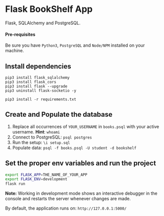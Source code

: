 # Flask BookShelf App 

Flask, SQLAlchemy and PostgreSQL.

#### Pre-requisites
Be sure you have `Python3`, `PostgreSQL` and `Node/NPM` installed on your machine.

## Install dependencies

```
pip3 install flask_sqlalchemy
pip3 install flask_cors
pip3 install flask --upgrade
pip3 uninstall flask-socketio -y

pip3 install -r requirements.txt
```

## Create and Populate the database

1. Replace all occurrences of `YOUR_USERNAME` in `books.psql` with your active username. **Hint**: `whoami`
1. Connect to PostgreSQL: `psql postgres`
1. Run the setup: `\i setup.sql`
1. Populate data: `psql -f books.psql -U student -d bookshelf`

## Set the proper env variables and run the project

```bash
export FLASK_APP=THE_NAME_OF_YOUR_APP
export FLASK_ENV=development
flask run
```

**Note:** Working in development mode shows an interactive debugger in the console and restarts the server whenever changes are made.

By default, the application runs on: `http://127.0.0.1:5000/`

<!-- ---


### Step 0: Start/Stop the PostgreSQL server
```bash
which postgres
postgres --version
# Start/stop
pg_ctl -D /usr/local/var/postgres start
pg_ctl -D /usr/local/var/postgres stop 
```
If it shows that the *port already occupied* error, run:
```bash
sudo su - 
ps -ef | grep postmaster | awk '{print $2}'
kill <PID> 
```

## Additional information
#### Running Tests
If the current exercise needs testing, navigate to the backend folder and run the following commands: 
```
dropdb bookshelf_test
createdb bookshelf_test
psql bookshelf_test < books.psql
python test_flaskr.py
```
The first time you run the tests, omit the `dropdb` command. All tests are kept in that file and should be maintained as updates are made to app functionality. 


Test:

Get books
curl http://127.0.0.1:5000/books

```
{
  "books": [
    {
      "author": "Stephen King", 
      "id": 1, 
      "rating": 5, 
      "title": "The Outsider: A Novel"
    }, 
    {
      "author": "Kristin Hannah", 
      "id": 3, 
      "rating": 4, 
      "title": "The Great Alone"
    }, 
    {
      "author": "Tara Westover", 
      "id": 4, 
      "rating": 5, 
      "title": "Educated: A Memoir"
    }, 
    {
      "author": "Jojo Moyes", 
      "id": 5, 
      "rating": 5, 
      "title": "Still Me: A Novel"
    }, 
    {
      "author": "Leila Slimani", 
      "id": 6, 
      "rating": 1, 
      "title": "Lullaby"
    }, 
    {
      "author": "Amitava Kumar", 
      "id": 7, 
      "rating": 5, 
      "title": "Immigrant, Montana"
    }, 
    {
      "author": "Madeline Miller", 
      "id": 8, 
      "rating": 2, 
      "title": "CIRCE"
    }, 
    {
      "author": "Gina Apostol", 
      "id": 9, 
      "rating": 5, 
      "title": "Insurrecto: A Novel"
    }
  ], 
  "success": true, 
  "total_books": 16
}
```

curl http://127.0.0.1:5000/books?page=2

```
{
  "books": [
    {
      "author": "Tayari Jones", 
      "id": 10, 
      "rating": 5, 
      "title": "An American Marriage"
    }, 
    {
      "author": "Jordan B. Peterson", 
      "id": 11, 
      "rating": 5, 
      "title": "12 Rules for Life: An Antidote to Chaos"
    }, 
    {
      "author": "Kiese Laymon", 
      "id": 12, 
      "rating": 1, 
      "title": "Heavy: An American Memoir"
    }, 
    {
      "author": "Emily Giffin", 
      "id": 13, 
      "rating": 4, 
      "title": "All We Ever Wanted"
    }, 
    {
      "author": "Jose Andres", 
      "id": 14, 
      "rating": 4, 
      "title": "We Fed an Island"
    }, 
    {
      "author": "Rachel Kushner", 
      "id": 15, 
      "rating": 1, 
      "title": "The Mars Room"
    }, 
    {
      "author": "Gregory Blake Smith", 
      "id": 16, 
      "rating": 2, 
      "title": "The Maze at Windermere"
    }, 
    {
      "author": "Maminga", 
      "id": 23, 
      "rating": 5, 
      "title": "Sr. FullStack Developer"
    }
  ], 
  "success": true, 
  "total_books": 16
}
```

curl http://127.0.0.1:5000/books?page=4

Based on a collection of 16 elements (books) and a page size of 8 

```
<!DOCTYPE HTML PUBLIC "-//W3C//DTD HTML 3.2 Final//EN">
<title>404 Not Found</title>
<h1>Not Found</h1>
<p>The requested URL was not found on the server. If you entered the URL manually please check your spelling and try again.</p>
```

Update book

curl http://127.0.0.1:5000/books/8 -X PATCH -H "Content-Type: application/json" -d '{"rating":"1"}'

```
{
  "id": 8, 
  "success": true
}
```

Non existing book

curl http://127.0.0.1:5000/books/888 -X PATCH -H "Content-Type: application/json" -d '{"rating":"1"}'

```
<!DOCTYPE HTML PUBLIC "-//W3C//DTD HTML 3.2 Final//EN">
<title>404 Not Found</title>
<h1>Not Found</h1>
<p>The requested URL was not found on the server. If you entered the URL manually please check your spelling and try again.</p>
```

Delete book

curl -X DELETE http://127.0.0.1:5000/books/8 

```
{
  "books": [
    {
      "author": "Stephen King", 
      "id": 1, 
      "rating": 5, 
      "title": "The Outsider: A Novel"
    }, 
    {
      "author": "Kristin Hannah", 
      "id": 3, 
      "rating": 4, 
      "title": "The Great Alone"
    }, 
    {
      "author": "Tara Westover", 
      "id": 4, 
      "rating": 5, 
      "title": "Educated: A Memoir"
    }, 
    {
      "author": "Jojo Moyes", 
      "id": 5, 
      "rating": 5, 
      "title": "Still Me: A Novel"
    }, 
    {
      "author": "Leila Slimani", 
      "id": 6, 
      "rating": 1, 
      "title": "Lullaby"
    }, 
    {
      "author": "Amitava Kumar", 
      "id": 7, 
      "rating": 5, 
      "title": "Immigrant, Montana"
    }, 
    {
      "author": "Gina Apostol", 
      "id": 9, 
      "rating": 5, 
      "title": "Insurrecto: A Novel"
    }, 
    {
      "author": "Tayari Jones", 
      "id": 10, 
      "rating": 5, 
      "title": "An American Marriage"
    }
  ], 
  "deleted": 8, 
  "success": true, 
  "total_books": 15
}
```

Non exiting book

curl -X DELETE http://127.0.0.1:5000/books/888

```
<!DOCTYPE HTML PUBLIC "-//W3C//DTD HTML 3.2 Final//EN">
<title>422 Unprocessable Entity</title>
<h1>Unprocessable Entity</h1>
<p>The request was well-formed but was unable to be followed due to semantic errors.</p>
```

Create a new book

curl -X POST -H "Content-Type: application/json" -d '{"title":"This is a title", "author":"This is the Author", "rating":"3"}' http://127.0.0.1:5000/books   

```
{
  "books": [
    {
      "author": "Stephen King", 
      "id": 1, 
      "rating": 5, 
      "title": "The Outsider: A Novel"
    }, 
    {
      "author": "Kristin Hannah", 
      "id": 3, 
      "rating": 4, 
      "title": "The Great Alone"
    }, 
    {
      "author": "Tara Westover", 
      "id": 4, 
      "rating": 5, 
      "title": "Educated: A Memoir"
    }, 
    {
      "author": "Jojo Moyes", 
      "id": 5, 
      "rating": 5, 
      "title": "Still Me: A Novel"
    }, 
    {
      "author": "Leila Slimani", 
      "id": 6, 
      "rating": 1, 
      "title": "Lullaby"
    }, 
    {
      "author": "Amitava Kumar", 
      "id": 7, 
      "rating": 5, 
      "title": "Immigrant, Montana"
    }, 
    {
      "author": "Gina Apostol", 
      "id": 9, 
      "rating": 5, 
      "title": "Insurrecto: A Novel"
    }, 
    {
      "author": "Tayari Jones", 
      "id": 10, 
      "rating": 5, 
      "title": "An American Marriage"
    }
  ], 
  "created": 24, 
  "success": true, 
  "total_books": 16
}
``` -->